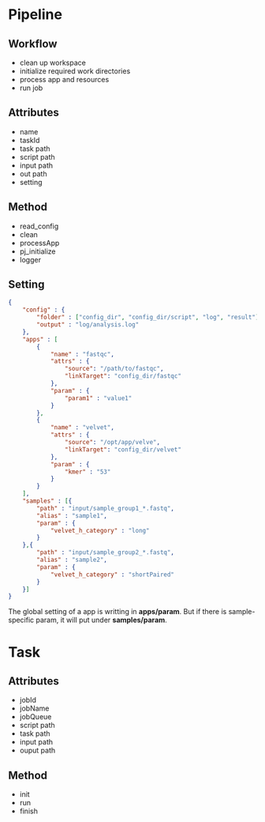 # Pipeline
## Workflow
- clean up workspace
- initialize required work directories
- process app and resources
- run job

## Attributes
- name
- taskId
- task path
- script path
- input path
- out path
- setting

## Method
- read_config
- clean
- processApp
- pj_initialize
- logger

## Setting
```json
{
	"config" : {
		"folder" : ["config_dir", "config_dir/script", "log", "result"],
		"output" : "log/analysis.log"
	},
	"apps" : [
		{
			"name" : "fastqc",
			"attrs" : {
				"source": "/path/to/fastqc",
				"linkTarget": "config_dir/fastqc"
			},
			"param" : {
			    "param1" : "value1"
			}
		},
		{ 
			"name" : "velvet",
			"attrs" : {
				"source": "/opt/app/velve",
				"linkTarget": "config_dir/velvet"
			},
			"param" : {
			    "kmer" : "53"
			}
		}
	],
	"samples" : [{
	    "path" : "input/sample_group1_*.fastq",
	    "alias" : "sample1",
	    "param" : {
	        "velvet_h_category" : "long"
	    }
	},{
	    "path" : "input/sample_group2_*.fastq",
	    "alias" : "sample2",
	    "param" : {
	        "velvet_h_category" : "shortPaired"
	    }	
	}]
}
```
The global setting of a app is writting in **apps/param**. But if there is sample-specific param, it will put under **samples/param**. 

# Task
## Attributes
- jobId
- jobName
- jobQueue
- script path
- task path
- input path
- ouput path

## Method
- init
- run
- finish
